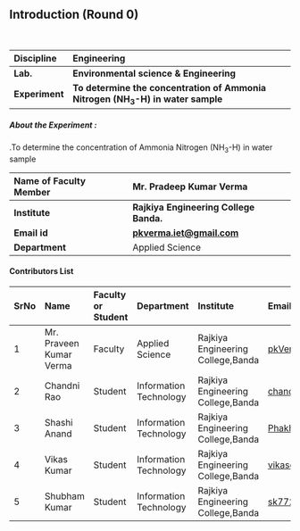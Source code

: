 ## Introduction (Round 0)

<br>

<b>Discipline | <b>Engineering
:--|:--|
<b> Lab. | <b> Environmental science & Engineering
<b> Experiment|     <b> To determine the concentration of Ammonia Nitrogen (NH<sub>3</sub>-H) in water sample



<h5> About the Experiment : </h5>
.To determine the concentration of Ammonia Nitrogen (NH<sub>3</sub>-H) in water sample

<b>Name of Faculty Member | <b>Mr. Pradeep Kumar Verma
:--|:--|
<b> Institute | <b> Rajkiya Engineering College Banda.
<b> Email id|     <b> pkverma.iet@gmail.com
<b> Department | Applied Science

#### Contributors List

SrNo | Name | Faculty or Student | Department| Institute | Email id
:--|:--|:--|:--|:--|:--|
1 |  Mr. Praveen Kumar Verma | Faculty | Applied Science |  Rajkiya Engineering College,Banda| pkVerma.iet@gmail.com
2 | Chandni Rao | Student | Information Technology | Rajkiya Engineering College,Banda | chandnirao99@gmail.com
3 | Shashi Anand | Student |  Information Technology| Rajkiya Engineering College,Banda| Phakhishashi9458@gmail.com
4 | Vikas Kumar  | Student |  Information Technology | Rajkiya Engineering College,Banda|vikaschandra1501@gmail.com
5 | Shubham Kumar  | Student | Information Technology | Rajkiya Engineering College,Banda| sk7722113@gmail.com


<br>


